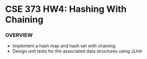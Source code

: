 # CSE 373 HW4: Hashing With Chaining

### OVERVIEW

- Implement a hash map and hash set with chaining
- Design unit tests for the associated data structures using JUnit

